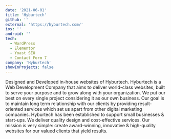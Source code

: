 ```yaml
---
date: '2021-06-01'
title: 'Hyburtech'
github: ''
external: 'https://hyburtech.com/'
ios: ''
android: ''
tech:
  - WordPress
  - Elementor
  - Yoast SEO
  - Contact Form 7
company: 'Hyburtech'
showInProjects: false
---
```


 Designed and Developed in-house websites of Hyburtech. Hyburtech is a Web Development Company that aims to deliver world-class websites, built to serve your purpose and to grow along with your organization. We put our best on every single project considering it as our own business. Our goal is to maintain long term relationship with our clients by providing result-oriented services which set us apart from other digital marketing companies. Hyburtech has been established to support small businesses & start-ups. We deliver quality design and cost-effective services. Our mission is very simple: create award-winning, innovative & high-quality websites for our valued clients that yield results.
